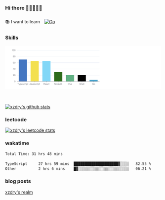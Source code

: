 ### Hi there 👋👋👋👋👋

 :books: I want to learn <a href="https://go.dev/" target="_blank"><img style="margin: 10px" src="https://profilinator.rishav.dev/skills-assets/go-original.svg" alt="Go" height="50" /></a>  

### Skills
![](img/2022-09-05-22-04-20.png)

<br />

[![xzdry's github stats](https://github-readme-stats.vercel.app/api?username=xzdry&count_private=true&show_icons=true&theme=vue)](https://github.com/xzdry)

### leetcode
[![xzdry's leetcode stats](https://leetcard.jacoblin.cool/xzdry-2?theme=light&font=Anek%20Kannada&site=cn)](https://leetcode.cn/u/xzdry-2/)

### wakatime
<!--START_SECTION:waka-->

```text
Total Time: 31 hrs 48 mins

TypeScript     27 hrs 59 mins  ████████████████████▓░░░░   82.55 %
Other          2 hrs 6 mins    █▓░░░░░░░░░░░░░░░░░░░░░░░   06.21 %
```

<!--END_SECTION:waka-->

### blog posts
[xzdry's realm](https://www.justdry.net/)
